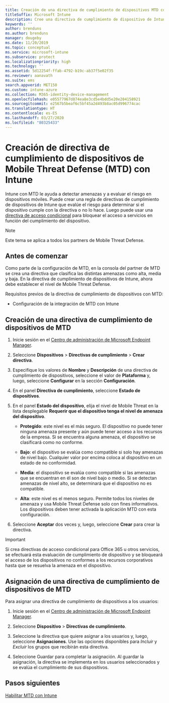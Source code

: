 ```yaml
---
title: Creación de una directiva de cumplimiento de dispositivos MTD con Microsoft Intune
titleSuffix: Microsoft Intune
description: Cree una directiva de cumplimiento de dispositivo de Intune que utilice sus niveles de amenazas de partners MTD asociados para determinar si un dispositivo móvil puede tener acceso a recursos de la empresa.
keywords: ''
author: brenduns
ms.author: brenduns
manager: dougeby
ms.date: 11/20/2019
ms.topic: conceptual
ms.service: microsoft-intune
ms.subservice: protect
ms.localizationpriority: high
ms.technology: ''
ms.assetid: 5d12254f-ffab-4792-b19c-ab37f5e02f35
ms.reviewer: aanavath
ms.suite: ems
search.appverid: MET150
ms.custom: intune-azure
ms.collection: M365-identity-device-management
ms.openlocfilehash: e05577967d874ea8e3cd5e4bdd5e20e204158921
ms.sourcegitcommit: e2567b5beaf6c5bf45a2d493b8ac05d996774cac
ms.translationtype: HT
ms.contentlocale: es-ES
ms.lasthandoff: 03/27/2020
ms.locfileid: "80325433"
---
```

# <a name="create-mobile-threat-defense-mtd-device-compliance-policy-with-intune"></a>Creación de directiva de cumplimiento de dispositivos de Mobile Threat Defense (MTD) con Intune

Intune con MTD le ayuda a detectar amenazas y a evaluar el riesgo en dispositivos móviles. Puede crear una regla de directivas de cumplimiento de dispositivos de Intune que evalúe el riesgo para determinar si el dispositivo cumple con la directiva o no lo hace. Luego puede usar una [directiva de acceso condicional](create-conditional-access-intune.md) para bloquear el acceso a servicios en función del cumplimiento del dispositivo.

> [!NOTE]
> Este tema se aplica a todos los partners de Mobile Threat Defense.

## <a name="before-you-begin"></a>Antes de comenzar

Como parte de la configuración de MTD, en la consola del partner de MTD se crea una directiva que clasifica las distintas amenazas como alta, media y baja. En la directiva de cumplimiento de dispositivos de Intune, ahora debe establecer el nivel de Mobile Threat Defense.

Requisitos previos de la directiva de cumplimiento de dispositivos con MTD:

- Configuración de la integración de MTD con Intune

## <a name="to-create-an-mtd-device-compliance-policy"></a>Creación de una directiva de cumplimiento de dispositivos de MTD

1. Inicie sesión en el [Centro de administración de Microsoft Endpoint Manager](https://go.microsoft.com/fwlink/?linkid=2109431).

2. Seleccione **Dispositivos** > **Directivas de cumplimiento** > **Crear directiva**.

3. Especifique los valores de **Nombre** y **Descripción** de una directiva de cumplimiento de dispositivos, seleccione el valor de **Plataforma** y, luego, seleccione **Configurar** en la sección **Configuración**.

4. En el panel **Directiva de cumplimiento**, seleccione **Estado de dispositivos**.

5. En el panel **Estado del dispositivo**, elija el nivel de Mobile Threat en la lista desplegable **Requerir que el dispositivo tenga el nivel de amenaza del dispositivo**.

   - **Protegido**: este nivel es el más seguro. El dispositivo no puede tener ninguna amenaza presente y aún puede tener acceso a los recursos de la empresa. Si se encuentra alguna amenaza, el dispositivo se clasificará como no conforme.

   - **Bajo**: el dispositivo se evalúa como compatible si solo hay amenazas de nivel bajo. Cualquier valor por encima coloca al dispositivo en un estado de no conformidad.

   - **Media**: el dispositivo se evalúa como compatible si las amenazas que se encuentran en él son de nivel bajo o medio. Si se detectan amenazas de nivel alto, se determinará que el dispositivo no es compatible.

   - **Alta**: este nivel es el menos seguro. Permite todos los niveles de amenaza y usa Mobile Threat Defense solo con fines informativos. Los dispositivos deben tener activada la aplicación MTD con esta configuración.

6. Seleccione **Aceptar** dos veces y, luego, seleccione **Crear** para crear la directiva.

> [!IMPORTANT]
> Si crea directivas de acceso condicional para Office 365 u otros servicios, se efectuará esta evaluación de cumplimiento de dispositivo y se bloqueará el acceso de los dispositivos no conformes a los recursos corporativos hasta que se resuelva la amenaza en el dispositivo.

## <a name="to-assign-an-mtd-device-compliance-policy"></a>Asignación de una directiva de cumplimiento de dispositivos de MTD

Para asignar una directiva de cumplimiento de dispositivos a los usuarios:

1. Inicie sesión en el [Centro de administración de Microsoft Endpoint Manager](https://go.microsoft.com/fwlink/?linkid=2109431).

2. Seleccione **Dispositivo** > **Directivas de cumplimiento**.

3. Seleccione la directiva que quiere asignar a los usuarios y, luego, seleccione **Asignaciones**. Use las opciones disponibles para *Incluir* y *Excluir* los grupos que recibirán esta directiva.  

4. Seleccione Guardar para completar la asignación. Al guardar la asignación, la directiva se implementa en los usuarios seleccionados y se evalúa el cumplimiento de sus dispositivos.

## <a name="next-steps"></a>Pasos siguientes

[Habilitar MTD con Intune](mtd-connector-enable.md)

